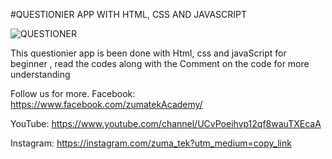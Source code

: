 #QUESTIONIER APP WITH HTML, CSS AND JAVASCRIPT

![QUESTIONER](https://user-images.githubusercontent.com/84742051/133656642-23288ed4-b517-43ed-852d-4e630013aa63.JPG)

This questionier app is been done with Html, css and javaScript for beginner , read the codes along with the Comment on the code for more understanding

Follow us for more.
Facebook: https://www.facebook.com/zumatekAcademy/

YouTube: https://www.youtube.com/channel/UCvPoeihvp12qf8wauTXEcaA

Instagram: https://instagram.com/zuma_tek?utm_medium=copy_link
